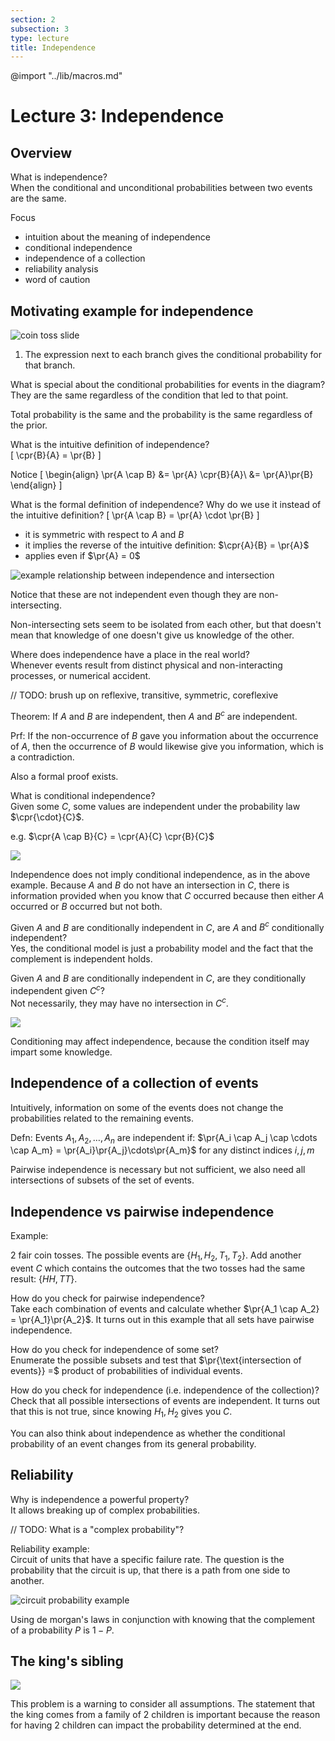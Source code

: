 ```yaml
---
section: 2
subsection: 3
type: lecture
title: Independence
---
```


@import "../lib/macros.md"

# Lecture 3: Independence

## Overview

What is independence?  
When the conditional and unconditional probabilities between two events are the same.

Focus
* intuition about the meaning of independence
* conditional independence
* independence of a collection
* reliability analysis
* word of caution

## Motivating example for independence

![coin toss slide](unit2lec3-independence/dc9f9a45084779bf0b852750d0d67796.png)

1. The expression next to each branch gives the conditional probability for that branch.

What is special about the conditional probabilities for events in the diagram?   
They are the same regardless of the condition that led to that point.

Total probability is the same and the probability is the same regardless of the prior.

What is the intuitive definition of independence?  
\[
\cpr{B}{A} = \pr{B}
\]

Notice
\[
\begin{align}
\pr{A \cap B} &= \pr{A} \cpr{B}{A}\\
&= \pr{A}\pr{B}
\end{align}
\]

What is the formal definition of independence? Why do we use it instead of the intuitive definition?
\[
\pr{A \cap B} = \pr{A} \cdot \pr{B}
\]
* it is symmetric with respect to $A$ and $B$
* it implies the reverse of the intuitive definition: $\cpr{A}{B} = \pr{A}$
* applies even if $\pr{A} = 0$

![example relationship between independence and intersection](unit2lec3-independence/b7818fccae2e2a94d600b0388d2f3bff.png)

Notice that these are not independent even though they are non-intersecting.

Non-intersecting sets seem to be isolated from each other, but that doesn't mean that knowledge of one doesn't give us knowledge of the other.

Where does independence have a place in the real world?  
Whenever events result from distinct physical and non-interacting processes, or numerical accident.

// TODO: brush up on reflexive, transitive, symmetric, coreflexive

Theorem: If $A$ and $B$ are independent, then $A$ and $B^c$ are independent.

Prf: If the non-occurrence of $B$ gave you information about the occurrence of $A$, then the occurrence of $B$ would likewise give you information, which is a contradiction.

Also a formal proof exists.

What is conditional independence?  
Given some $C$, some values are independent under the probability law $\cpr{\cdot}{C}$.

e.g. $\cpr{A \cap B}{C} = \cpr{A}{C} \cpr{B}{C}$

![](unit2lec3-independence/51037da728515b76fad8defa93dfa411.png)

Independence does not imply conditional independence, as in the above example. Because $A$ and $B$ do not have an intersection in $C$, there is information provided when you know that $C$ occurred because then either $A$ occurred or $B$ occurred but not both.

Given $A$ and $B$ are conditionally independent in $C$, are $A$ and $B^c$ conditionally independent?  
Yes, the conditional model is just a probability model and the fact that the complement is independent holds.

Given $A$ and $B$ are conditionally independent in $C$, are they conditionally independent given $C^c$?  
Not necessarily, they may have no intersection in $C^c$.

![](unit2lec3-independence/5c816d4fe0a65e2382eb2298b024903b.png)

Conditioning may affect independence, because the condition itself may impart some knowledge.

## Independence of a collection of events

Intuitively, information on some of the events does not change the probabilities related to the remaining events.

Defn: Events $A_1, A_2, \dots, A_n$ are independent if: $\pr{A_i \cap A_j \cap \cdots \cap A_m} = \pr{A_i}\pr{A_j}\cdots\pr{A_m}$ for any distinct indices $i, j, m$

Pairwise independence is necessary but not sufficient, we also need all intersections of subsets of the set of events.


## Independence vs pairwise independence

Example:

2 fair coin tosses. The possible events are $\{H_1, H_2, T_1, T_2\}$. Add another event $C$ which contains the outcomes that the two tosses had the same result: $\{HH, TT\}$.

How do you check for pairwise independence?  
Take each combination of events and calculate whether $\pr{A_1 \cap A_2} = \pr{A_1}\pr{A_2}$. It turns out in this example that all sets have pairwise independence.

How do you check for independence of some set?  
Enumerate the possible subsets and test that $\pr{\text{intersection of events}} =$ product of probabilities of individual events.

How do you check for independence (i.e. independence of the collection)?  
Check that all possible intersections of events are independent. It turns out that this is not true, since knowing $H_1, H_2$ gives you $C$.

You can also think about independence as whether the conditional probability of an event changes from its general probability.

## Reliability

Why is independence a powerful property?  
It allows breaking up of complex probabilities.

// TODO: What is a "complex probability"?

Reliability example:  
Circuit of units that have a specific failure rate. The question is the probability that the circuit is up, that there is a path from one side to another.

![circuit probability example](unit2lec3-independence/f66e1fdbf2457c828a72bc55e777b881.png)

Using de morgan's laws in conjunction with knowing that the complement of a probability $P$ is $1-P$.

## The king's sibling

![](unit2lec3-independence/dc853f8df0b65f796de19f34a240f1ee.png)

This problem is a warning to consider all assumptions. The statement that the king comes from a family of 2 children is important because the reason for having 2 children can impact the probability determined at the end.
